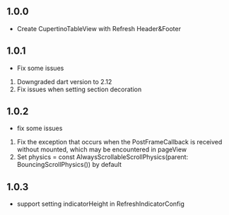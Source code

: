 ## 1.0.0

* Create CupertinoTableView with Refresh Header&Footer

## 1.0.1

* Fix some issues

1. Downgraded dart version to 2.12
2. Fix issues when setting section decoration

## 1.0.2

* fix some issues

1. Fix the exception that occurs when the PostFrameCallback is received without mounted, which may
   be encountered in pageView
2. Set physics = const AlwaysScrollableScrollPhysics(parent: BouncingScrollPhysics()) by default

## 1.0.3

* support setting indicatorHeight in RefreshIndicatorConfig

